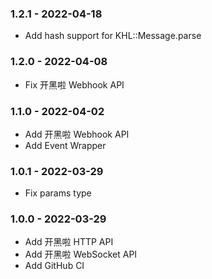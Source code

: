 ### 1.2.1 - 2022-04-18

* Add hash support for KHL::Message.parse

### 1.2.0 - 2022-04-08

* Fix 开黑啦 Webhook API

### 1.1.0 - 2022-04-02

* Add 开黑啦 Webhook API
* Add Event Wrapper

### 1.0.1 - 2022-03-29

* Fix params type

### 1.0.0 - 2022-03-29

* Add 开黑啦 HTTP API
* Add 开黑啦 WebSocket API
* Add GitHub CI
